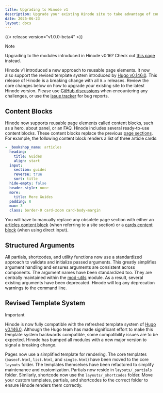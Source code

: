 ```yaml
---
title: Upgrading to Hinode v1
description: Upgrade your existing Hinode site to take advantage of content blocks introduced in v1.
date: 2025-06-23
layout: docs
---
```


{{< release version="v1.0.0-beta4" >}}

> [!NOTE]
> Upgrading to the modules introduced in Hinode v0.16? Check out [this page](upgrading-modules) instead.

Hinode v1 introduced a new approach to reusable page elements. It now also support the revised template system introduced by [Hugo v0.146.0](https://github.com/gohugoio/hugo/releases/tag/v0.146.0). This release of Hinode is a breaking change with all `0.x` releases. Review the core changes below on how to upgrade your existing site to the latest Hinode version. Please use [GitHub discussions](https://github.com/gethinode/hinode/discussions/1431) when encountering any challenges, or use the [issue tracker](https://github.com/gethinode/hinode/issues) for bug reports.

## Content Blocks

Hinode now supports reusable page elements called content blocks, such as a hero, about panel, or an FAQ. Hinode includes several ready-to-use content blocks. These content blocks replace the previous [page sections](/docs/configuration/layout/#page-sections). For example, the following content block renders a list of three article cards:

```yml
- _bookshop_name: articles
  heading:
    title: Guides
    align: start
  input:
    section: guides
    reverse: true
    sort: title
  hide-empty: false
  header-style: none
  more:
    title: More Guides
  padding: 0
  max: 3
  class: border-0 card-zoom card-body-margin
```

You will have to manually replace any obsolete page section with either an [articles content block](/docs/content-blocks/articles/) (when referring to a site section) or a [cards content block](http://localhost:1313/docs/content-blocks/cards/) (when using direct input).

## Structured Arguments

All partials, shortcodes, and utility functions now use a standardized approach to validate and initialize passed arguments. This greatly simplifies argument handling and ensures arguments are consistent across components. The argument names have been standardized too. They are centrally maintained within the [mod-utils](https://github.com/gethinode/mod-utils) module. As a result, several existing arguments have been deprecated. Hinode will log any deprecation warnings to the command line.

## Revised Template System

> [!IMPORTANT]
> Hinode is now fully compatible with the refreshed template system of [Hugo v0.146.0](https://github.com/gohugoio/hugo/releases/tag/v0.146.0). Although the Hugo team has made significant effort to make this template system backwards compatible, some compatibility issues are to be expected. Hinode has bumped all modules with a new major version to signal a breaking change.

Pages now use a simplified template for rendering. The core templates (`baseof.html`, `list.html`, and `single.html`) have been moved to the core `layouts` folder. The templates themselves have been refactored to simplify maintenance and customization. Partials now reside in `layouts/_partials` folder. Similarly, shortcode now use the `layouts/_shortcodes` folder. Move your custom templates, partials, and shortcodes to the correct folder to ensure Hinode renders them correctly.

